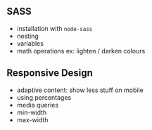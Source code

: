 ## SASS

  - installation with `node-sass`
  - nesting
  - variables
  - math operations ex: lighten / darken colours


## Responsive Design

  - adaptive content: show less stuff on mobile
  - using percentages
  - media queries
  - min-width
  - max-width

